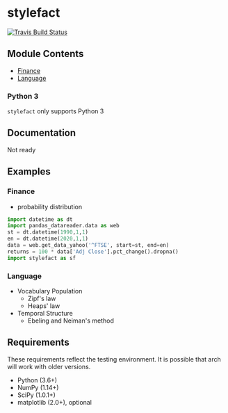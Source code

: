 # stylefact

[![Travis Build Status](https://travis-ci.org/stakahashy/stylefact.svg)](https://travis-ci.org/stakahashy/stylefact)  


## Module Contents
- [Finance](#finance)
- [Language](#language)


### Python 3
  `stylefact` only supports Python 3

## Documentation
  Not ready

## Examples
<a id="finance"></a>
### Finance

- probability distribution

```python
import datetime as dt
import pandas_datareader.data as web
st = dt.datetime(1990,1,1)
en = dt.datetime(2020,1,1)
data = web.get_data_yahoo('^FTSE', start=st, end=en)
returns = 100 * data['Adj Close'].pct_change().dropna()
import stylefact as sf

```

<a id="language"></a>
### Language
- Vocabulary Population
  - Zipf's law
  - Heaps' law 
- Temporal Structure
  - Ebeling and Neiman's method

## Requirements

These requirements reflect the testing environment. It is possible
that arch will work with older versions.

- Python (3.6+)
- NumPy (1.14+)
- SciPy (1.0.1+)
- matplotlib (2.0+), optional

